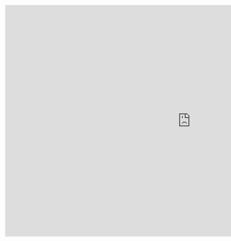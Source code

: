 <html>
  <body><iframe src="https://www.retrogames.cc/embed/39128-backyard-baseball-10-usa.html" width="1200" height="750" frameborder="no" allowfullscreen="true" webkitallowfullscreen="true" mozallowfullscreen="true" scrolling="no"></iframe>
  </body>
</html>
